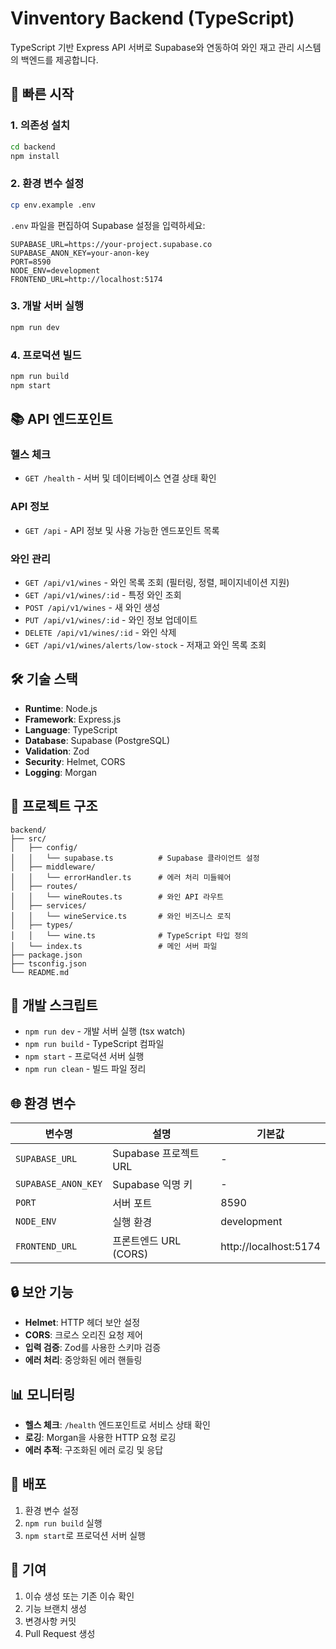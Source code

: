 # Vinventory Backend (TypeScript)

TypeScript 기반 Express API 서버로 Supabase와 연동하여 와인 재고 관리 시스템의 백엔드를 제공합니다.

## 🚀 빠른 시작

### 1. 의존성 설치

```bash
cd backend
npm install
```

### 2. 환경 변수 설정

```bash
cp env.example .env
```

`.env` 파일을 편집하여 Supabase 설정을 입력하세요:

```env
SUPABASE_URL=https://your-project.supabase.co
SUPABASE_ANON_KEY=your-anon-key
PORT=8590
NODE_ENV=development
FRONTEND_URL=http://localhost:5174
```

### 3. 개발 서버 실행

```bash
npm run dev
```

### 4. 프로덕션 빌드

```bash
npm run build
npm start
```

## 📚 API 엔드포인트

### 헬스 체크
- `GET /health` - 서버 및 데이터베이스 연결 상태 확인

### API 정보
- `GET /api` - API 정보 및 사용 가능한 엔드포인트 목록

### 와인 관리
- `GET /api/v1/wines` - 와인 목록 조회 (필터링, 정렬, 페이지네이션 지원)
- `GET /api/v1/wines/:id` - 특정 와인 조회
- `POST /api/v1/wines` - 새 와인 생성
- `PUT /api/v1/wines/:id` - 와인 정보 업데이트
- `DELETE /api/v1/wines/:id` - 와인 삭제
- `GET /api/v1/wines/alerts/low-stock` - 저재고 와인 목록 조회

## 🛠️ 기술 스택

- **Runtime**: Node.js
- **Framework**: Express.js
- **Language**: TypeScript
- **Database**: Supabase (PostgreSQL)
- **Validation**: Zod
- **Security**: Helmet, CORS
- **Logging**: Morgan

## 📁 프로젝트 구조

```
backend/
├── src/
│   ├── config/
│   │   └── supabase.ts          # Supabase 클라이언트 설정
│   ├── middleware/
│   │   └── errorHandler.ts      # 에러 처리 미들웨어
│   ├── routes/
│   │   └── wineRoutes.ts        # 와인 API 라우트
│   ├── services/
│   │   └── wineService.ts       # 와인 비즈니스 로직
│   ├── types/
│   │   └── wine.ts              # TypeScript 타입 정의
│   └── index.ts                 # 메인 서버 파일
├── package.json
├── tsconfig.json
└── README.md
```

## 🔧 개발 스크립트

- `npm run dev` - 개발 서버 실행 (tsx watch)
- `npm run build` - TypeScript 컴파일
- `npm start` - 프로덕션 서버 실행
- `npm run clean` - 빌드 파일 정리

## 🌐 환경 변수

| 변수명 | 설명 | 기본값 |
|--------|------|--------|
| `SUPABASE_URL` | Supabase 프로젝트 URL | - |
| `SUPABASE_ANON_KEY` | Supabase 익명 키 | - |
| `PORT` | 서버 포트 | 8590 |
| `NODE_ENV` | 실행 환경 | development |
| `FRONTEND_URL` | 프론트엔드 URL (CORS) | http://localhost:5174 |

## 🔒 보안 기능

- **Helmet**: HTTP 헤더 보안 설정
- **CORS**: 크로스 오리진 요청 제어
- **입력 검증**: Zod를 사용한 스키마 검증
- **에러 처리**: 중앙화된 에러 핸들링

## 📊 모니터링

- **헬스 체크**: `/health` 엔드포인트로 서비스 상태 확인
- **로깅**: Morgan을 사용한 HTTP 요청 로깅
- **에러 추적**: 구조화된 에러 로깅 및 응답

## 🚀 배포

1. 환경 변수 설정
2. `npm run build` 실행
3. `npm start`로 프로덕션 서버 실행

## 🤝 기여

1. 이슈 생성 또는 기존 이슈 확인
2. 기능 브랜치 생성
3. 변경사항 커밋
4. Pull Request 생성
